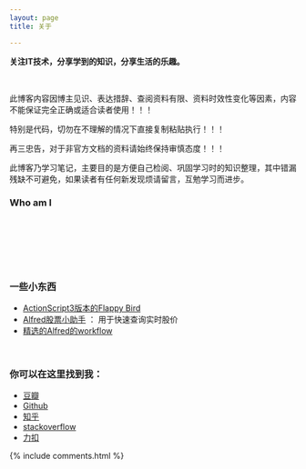 ```yaml
---
layout: page
title: 关于

---
```




**关注IT技术，分享学到的知识，分享生活的乐趣。**

<br/>


此博客内容因博主见识、表达措辞、查阅资料有限、资料时效性变化等因素，内容不能保证完全正确或适合读者使用！！！

特别是代码，切勿在不理解的情况下直接复制粘贴执行！！！

再三忠告，对于非官方文档的资料请始终保持审慎态度！！！

此博客乃学习笔记，主要目的是方便自己检阅、巩固学习时的知识整理，其中错漏残缺不可避免，如果读者有任何新发现烦请留言，互勉学习而进步。


### Who am I

<br/>
<br/>
<br/>
<br/>
<br/>


### 一些小东西

- [ActionScript3版本的Flappy Bird](https://github.com/shjlone/flappybird)
- [Alfred股票小助手](https://github.com/shjlone/stock-assistant) ： 用于快速查询实时股价
- [精选的Alfred的workflow](https://github.com/shjlone/alfred_workflow)

<br/>

### 你可以在这里找到我：

- [豆瓣](https://www.douban.com/people/alonepig/)
- [Github](https://github.com/shjlone)
- [知乎]()
- [stackoverflow](https://stackoverflow.com/users/1317183/loneqd)
- [力扣](https://leetcode-cn.com/u/loneqd/)



{% include comments.html %}